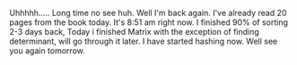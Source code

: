 Uhhhhh..... Long time no see huh. Well I'm back again. I've already read 20 pages from the book today. It's 8:51 am right now. I finished 90% of sorting 2-3 days back, Today i finished Matrix with the exception of finding determinant, will go through it later. I have started hashing now.
Well see you again tomorrow.